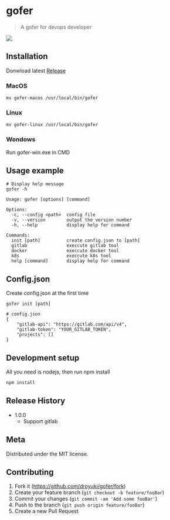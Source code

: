 # gofer
> A gofer for devops developer


![](header.png)

## Installation
Donwload latest [Release](https://github.com/droyuki/gofer/releases)

### MacOS
```
mv gofer-macos /usr/local/bin/gofer
```
### Linux
```
mv gofer-linux /usr/local/bin/gofer
```
### Wondows
Run gofer-win.exe in CMD

## Usage example

```
# Display help message
gofer -h

Usage: gofer [options] [command]

Options:
  -c, --config <path>  config file
  -v, --version        output the version number
  -h, --help           display help for command

Commands:
  init [path]          create config.json to [path]
  gitlab               execcute gitlab tool
  docker               execcute docker tool
  k8s                  execcute k8s tool
  help [command]       display help for command

```

## Config.json

Create config.json at the first time
```
gofer init [path]

# config.json
{
    "gitlab-api": "https://gitlab.com/api/v4",
    "gitlab-token": "YOUR_GITLAB_TOKEN",
    "projects": []
}
```




## Development setup

All you need is nodejs, then run npm install

```sh
npm install
```

## Release History

* 1.0.0
    * Support gitlab

## Meta

Distributed under the MIT license.

## Contributing

1. Fork it (<https://github.com/droyuki/gofer/fork>)
2. Create your feature branch (`git checkout -b feature/fooBar`)
3. Commit your changes (`git commit -am 'Add some fooBar'`)
4. Push to the branch (`git push origin feature/fooBar`)
5. Create a new Pull Request
